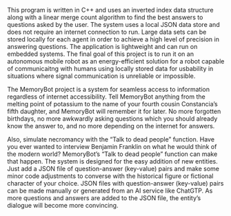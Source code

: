 This program is written in C++ and uses an inverted index data structure along with a linear merge count algorithm to find the best answers to questions asked by the user. The system uses a local JSON data store and does not require an internet connection to run. Large data sets can be stored locally for each agent in order to achieve a high level of precision in answering questions. The application is lightweight and can run on embedded systems. The final goal of this project is to run it on an autonomous mobile robot as an energy-efficient solution for a robot capable of communicaitng with humans using locally stored data for usbability in situations where signal communication is unreliable or impossible.

The MemoryBot project is a system for seamless access to information regardless of internet accessibility. Tell MemoryBot anything from the melting point of potassium to the name of your fourth cousin Constancia’s fifth daughter, and MemoryBot will remember it for later. No more forgotten birthdays, no more awkwardly asking questions which you should already know the answer to, and no more depending on the internet for answers.

Also, simulate necromancy with the “Talk to dead people” function. Have you ever wanted to interview Benjamin Franklin on what he would think of the modern world? MemoryBot’s “Talk to dead people” function can make that happen. The system is designed for the easy addition of new entities. Just add a JSON file of question-answer (key-value) pairs and make some minor code adjustments to converse with the historical figure or fictional character of your choice. JSON files with question-answer (key-value) pairs can be made manually or generated from an AI service like ChatGTP. As more questions and answers are added to the JSON file, the entity’s dialogue will become more convincing.

